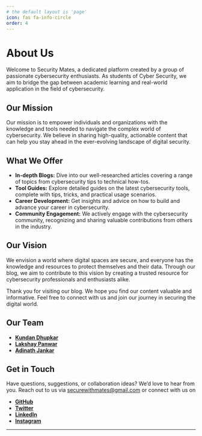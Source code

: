 ```yaml
---
# the default layout is 'page'
icon: fas fa-info-circle
order: 4
---
```


# About Us

Welcome to Security Mates, a dedicated platform created by a group of passionate cybersecurity enthusiasts. As students of Cyber Security, we aim to bridge the gap between academic learning and real-world application in the field of cybersecurity.

## Our Mission

Our mission is to empower individuals and organizations with the knowledge and tools needed to navigate the complex world of cybersecurity. We believe in sharing high-quality, actionable content that can help you stay ahead in the ever-evolving landscape of digital security.

## What We Offer

- **In-depth Blogs:** Dive into our well-researched articles covering a range of topics from cybersecurity tips to technical how-tos.
- **Tool Guides:** Explore detailed guides on the latest cybersecurity tools, complete with tips, tricks, and practical usage scenarios.
- **Career Development:** Get insights and advice on how to build and advance your career in cybersecurity.
- **Community Engagement:** We actively engage with the cybersecurity community, recognizing and sharing valuable contributions from others in the industry.

## Our Vision

We envision a world where digital spaces are secure, and everyone has the knowledge and resources to protect themselves and their data. Through our blog, we aim to contribute to this vision by creating a trusted resource for cybersecurity professionals and enthusiasts alike.

Thank you for visiting our blog. We hope you find our content valuable and informative. Feel free to connect with us and join our journey in securing the digital world.

## Our Team

- [**Kundan Dhupkar**](https://www.linkedin.com/in/kundan-dhupkar)
- [**Lakshay Panwar**](https://www.linkedin.com/in/lakshay-panwar-7672a321a/)
- [**Adinath Jankar**](https://www.linkedin.com/in/adinath-jankar-130a40285/)

## Get in Touch

Have questions, suggestions, or collaboration ideas? We’d love to hear from you. Reach out to us via [securewithmates@gmail.com](mailto:securewithmates@gmail.com) or connect with us on 

-  [**GitHub**](https://github.com/securitymates)
-  [**Twitter**](https://x.com/securitymates)
-  [**LinkedIn**](https://www.linkedin.com/company/securitymates)
-  [**Instagram**](https://www.instagram.com/securitymates)

---
